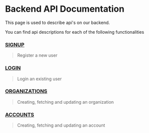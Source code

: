 # Backend API Documentation

This page is used to describe api's on our backend.

You can find api descriptions for each of the following functionalities

### [SIGNUP](signup.md)
> Register a new user

### [LOGIN](login.md)
> Login an existing user

### [ORGANIZATIONS](organization.md)
> Creating, fetching and updating an organization

### [ACCOUNTS](account.md)
> Creating, fetching and updating an account